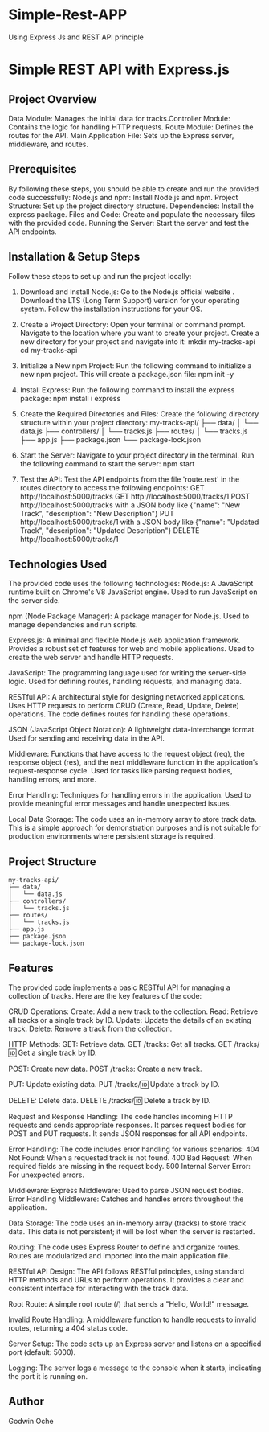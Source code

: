 # Simple-Rest-APP
Using Express Js and REST API principle
# Simple REST API with Express.js

## Project Overview
Data Module: Manages the initial data for tracks.Controller Module: Contains the logic for handling HTTP requests.
Route Module: Defines the routes for the API.
Main Application File: Sets up the Express server, middleware, and routes.
     
## Prerequisites
By following these steps, you should be able to create and run the provided code successfully:
Node.js and npm: Install Node.js and npm.
Project Structure: Set up the project directory structure.
Dependencies: Install the express package.
Files and Code: Create and populate the necessary files with the provided code.
Running the Server: Start the server and test the API endpoints.
     
## Installation & Setup Steps
Follow these steps to set up and run the project locally:

1. Download and Install Node.js:
    Go to the Node.js official website .
    Download the LTS (Long Term Support) version for your operating system.
    Follow the installation instructions for your OS.

2. Create a Project Directory:
    Open your terminal or command prompt. 
    Navigate to the location where you want to create your project. 
    Create a new directory for your project and navigate into it: 
    mkdir my-tracks-api
    cd my-tracks-api

3. Initialize a New npm Project:
    Run the following command to initialize a new npm project. This will create a package.json file: 
    npm init -y

4. Install Express:
    Run the following command to install the express package: 
    npm install i express

5. Create the Required Directories and Files:
    Create the following directory structure within your project directory: 
    my-tracks-api/
    ├── data/
    │   └── data.js
    ├── controllers/
    │   └── tracks.js
    ├── routes/
    │   └── tracks.js
    ├── app.js
    ├── package.json
    └── package-lock.json
6. Start the Server: 
    Navigate to your project directory in the terminal. 
    Run the following command to start the server: 
    npm start

7. Test the API:
    Test the API endpoints from the file 'route.rest' in the routes directory to access the following endpoints:
     GET http://localhost:5000/tracks
     GET http://localhost:5000/tracks/1
     POST http://localhost:5000/tracks with a JSON body like {"name": "New Track", "description": "New Description"}
     PUT http://localhost:5000/tracks/1 with a JSON body like {"name": "Updated Track", "description": "Updated Description"}
     DELETE http://localhost:5000/tracks/1
     
## Technologies Used

The provided code uses the following technologies: 
Node.js: 
    A JavaScript runtime built on Chrome's V8 JavaScript engine.
    Used to run JavaScript on the server side.   
  
npm (Node Package Manager): 
    A package manager for Node.js.
    Used to manage dependencies and run scripts.
         
Express.js: 
    A minimal and flexible Node.js web application framework.
    Provides a robust set of features for web and mobile applications.
    Used to create the web server and handle HTTP requests.
         
JavaScript: 
    The programming language used for writing the server-side logic.
    Used for defining routes, handling requests, and managing data.
         
RESTful API: 
    A architectural style for designing networked applications.
    Uses HTTP requests to perform CRUD (Create, Read, Update, Delete) operations.
    The code defines routes for handling these operations.
         
JSON (JavaScript Object Notation): 
    A lightweight data-interchange format.
    Used for sending and receiving data in the API.
         
Middleware: 
    Functions that have access to the request object (req), the response object (res), and the next middleware function in the application’s request-response cycle.
    Used for tasks like parsing request bodies, handling errors, and more.
         
Error Handling: 
    Techniques for handling errors in the application.
    Used to provide meaningful error messages and handle unexpected issues.
         
Local Data Storage: 
    The code uses an in-memory array to store track data.
    This is a simple approach for demonstration purposes and is not suitable for production environments where persistent storage is required.
        
## Project Structure
    my-tracks-api/
    ├── data/
    │   └── data.js
    ├── controllers/
    │   └── tracks.js
    ├── routes/
    │   └── tracks.js
    ├── app.js
    ├── package.json
    └── package-lock.json

## Features
The provided code implements a basic RESTful API for managing a collection of tracks. Here are the key features of the code: 

CRUD Operations: 
    Create: Add a new track to the collection.     Read: Retrieve all tracks or a single track by ID.     Update: Update the details of an existing track.     Delete: Remove a track from the collection.
         
HTTP Methods: 
    GET: Retrieve data.
    GET /tracks: Get all tracks.
    GET /tracks/:id: Get a single track by ID.
             
POST: Create new data.
POST /tracks: Create a new track.
             
PUT: Update existing data.
PUT /tracks/:id: Update a track by ID.
             
DELETE: Delete data.
DELETE /tracks/:id: Delete a track by ID.
             
         
Request and Response Handling: 
    The code handles incoming HTTP requests and sends appropriate responses.
    It parses request bodies for POST and PUT requests.
    It sends JSON responses for all API endpoints.
         
Error Handling: 
    The code includes error handling for various scenarios:
    404 Not Found: When a requested track is not found.
    400 Bad Request: When required fields are missing in the request body.
    500 Internal Server Error: For unexpected errors.
             
Middleware: 
    Express Middleware: Used to parse JSON request bodies.
    Error Handling Middleware: Catches and handles errors throughout the application.
         
Data Storage: 
    The code uses an in-memory array (tracks) to store track data.
    This data is not persistent; it will be lost when the server is restarted.
         
Routing: 
    The code uses Express Router to define and organize routes.
    Routes are modularized and imported into the main application file.
         
RESTful API Design: 
    The API follows RESTful principles, using standard HTTP methods and URLs to perform operations.
    It provides a clear and consistent interface for interacting with the track data.
         
Root Route: 
    A simple root route (/) that sends a "Hello, World!" message.
         
Invalid Route Handling: 
    A middleware function to handle requests to invalid routes, returning a 404 status code.
      
Server Setup: 
    The code sets up an Express server and listens on a specified port (default: 5000).
         
Logging: 
    The server logs a message to the console when it starts, indicating the port it is running on.
         
     
## Author
Godwin Oche
